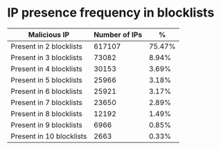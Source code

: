 # IP presence frequency in blocklists
| Malicious IP | Number of IPs | % |
|----|----|----|
| Present in 2 blocklists | 617107 | 75.47% |
| Present in 3 blocklists | 73082 | 8.94% |
| Present in 4 blocklists | 30153 | 3.69% |
| Present in 5 blocklists | 25966 | 3.18% |
| Present in 6 blocklists | 25921 | 3.17% |
| Present in 7 blocklists | 23650 | 2.89% |
| Present in 8 blocklists | 12192 | 1.49% |
| Present in 9 blocklists | 6966 | 0.85% |
| Present in 10 blocklists | 2663 | 0.33% |
